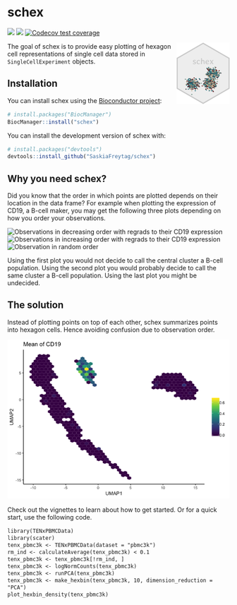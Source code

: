 
<!-- README.md is generated from README.Rmd. Please edit that file -->

# schex

<!-- badges: start -->

[![](https://img.shields.io/badge/download-129/total-blue.svg)](https://bioconductor.org/packages/stats/bioc/schex)
[![](https://img.shields.io/badge/download-81/total-yellow.svg)](https://bioconductor.org/packages/stats/bioc/schex)
[![Codecov test
coverage](https://codecov.io/gh/SaskiaFreytag/schex/branch/master/graph/badge.svg)](https://codecov.io/gh/SaskiaFreytag/schex?branch=master)
<!-- badges: end -->
<img src='man/figures/logo.png' align="right" height="139" />

The goal of schex is to provide easy plotting of hexagon cell
representations of single cell data stored in `SingleCellExperiment` objects.

## Installation

You can install schex using the [Bioconductor
project](https://bioconductor.org/):

``` r
# install.packages("BiocManager")
BiocManager::install("schex")
```

You can install the development version of schex with:

``` r
# install.packages("devtools")
devtools::install_github("SaskiaFreytag/schex")
```

## Why you need schex?

Did you know that the order in which points are plotted depends on their
location in the data frame? For example when plotting the expression of
CD19, a B-cell maker, you may get the following three plots depending on
how you order your observations.

![Observations in decreasing order with regrads to their CD19
expression](man/figures/figure-html/ggplot-decreasing-1.png)
![Observations in increasing order with regrads to their CD19
expression](man/figures/figure-html/ggplot-increasing-1.png)
![Observation in random
order](man/figures/figure-html/ggplot-random-1.png)

Using the first plot you would not decide to call the central cluster a
B-cell population. Using the second plot you would probably decide to
call the same cluster a B-cell population. Using the last plot you might
be undecided.

## The solution

Instead of plotting points on top of each other, schex summarizes points
into hexagon cells. Hence avoiding confusion due to observation order.

![schex plotting](man/figures/figure-html/schex-1.png)

Check out the vignettes to learn about how to get started. Or for a
quick start, use the following code.

    library(TENxPBMCData)
    library(scater)
    tenx_pbmc3k <- TENxPBMCData(dataset = "pbmc3k")
    rm_ind <- calculateAverage(tenx_pbmc3k) < 0.1
    tenx_pbmc3k <- tenx_pbmc3k[!rm_ind, ]
    tenx_pbmc3k <- logNormCounts(tenx_pbmc3k)
    tenx_pbmc3k <- runPCA(tenx_pbmc3k)
    tenx_pbmc3k <- make_hexbin(tenx_pbmc3k, 10, dimension_reduction = "PCA")
    plot_hexbin_density(tenx_pbmc3k)
